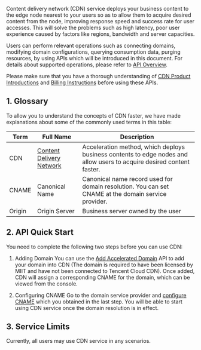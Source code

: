 Content delivery network (CDN) service deploys your business content to the edge node nearest to your users so as to allow them to acquire desired content from the node, improving response speed and success rate for user accesses. This will solve the problems such as high latency, poor user experience caused by factors like regions, bandwidth and server capacities.

Users can perform relevant operations such as connecting domains, modifying domain configurations, querying consumption data, purging resources, by using APIs which will be introduced in this document. For details about supported operations, please refer to [API Overview](https://cloud.tencent.com/doc/api/231/1723). 

Please make sure that you have a thorough understanding of [CDN Product Introductions](https://cloud.tencent.com/doc/product/228/2939) and [Billing Instructions](https://cloud.tencent.com/doc/product/228/562) before using these APIs.

## 1. Glossary
To allow you to understand the concepts of CDN faster, we have made explanations about some of the commonly used terms in this table:

| Term     | Full Name                                       | Description                                 |
| ------ | ---------------------------------------- | ---------------------------------- |
| CDN    | [Content Delivery Network](https://cloud.tencent.com/doc/product/228/2939) | Acceleration method, which deploys business contents to edge nodes and allow users to acquire desired content faster.  |
| CNAME  | Canonical Name                                       | Canonical name record used for domain resolution. You can set CNAME at the domain service provider.        |
| Origin | Origin Server                                       | Business server owned by the user                         |


## 2. API Quick Start

You need to complete the following two steps before you can use CDN:

1. Adding Domain
   You can use the [Add Accelerated Domain](https://cloud.tencent.com/doc/api/231/1406) API to add your domain into CDN (The domain is required to have been licensed by MIIT and have not been connected to Tencent Cloud CDN). Once added, CDN will assign a corresponding CNAME for the domain, which can be viewed from the console.

2. Configuring CNAME
   Go to the domain service provider and [configure CNAME](https://cloud.tencent.com/doc/product/228/3121) which you obtained in the last step. You will be able to start using CDN service once the domain resolution is in effect.

## 3. Service Limits
Currently, all users may use CDN service in any scenarios.



